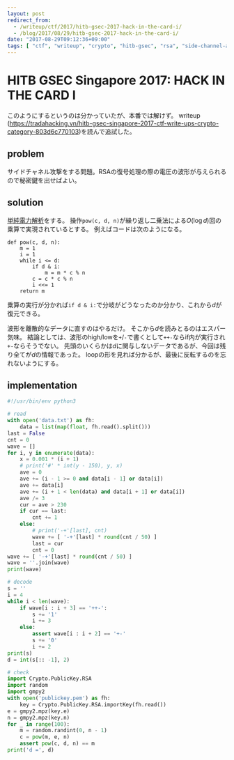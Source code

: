 ```yaml
---
layout: post
redirect_from:
  - /writeup/ctf/2017/hitb-gsec-2017-hack-in-the-card-i/
  - /blog/2017/08/29/hitb-gsec-2017-hack-in-the-card-i/
date: "2017-08-29T09:12:36+09:00"
tags: [ "ctf", "writeup", "crypto", "hitb-gsec", "rsa", "side-channel-attack" ]
---
```


# HITB GSEC Singapore 2017: HACK IN THE CARD I

このようにするというのは分かっていたが、本番では解けず。
writeup (<https://tradahacking.vn/hitb-gsec-singapore-2017-ctf-write-ups-crypto-category-803d6c770103>)を読んで追試した。

## problem

サイドチャネル攻撃をする問題。RSAの復号処理の際の電圧の波形が与えられるので秘密鍵を出せばよい。

## solution

[単純電力解析](https://ja.wikipedia.org/wiki/%E5%8D%98%E7%B4%94%E9%9B%BB%E5%8A%9B%E8%A7%A3%E6%9E%90)をする。
操作`pow(c, d, n)`が繰り返し二乗法による$O(\log d)$回の乗算で実現されているとする。
例えばコードは次のようになる。

```
def pow(c, d, n):
    m = 1
    i = 1
    while i <= d:
        if d & i:
            m = m * c % n
        c = c * c % n
        i <<= 1
    return m
```

乗算の実行が分かれば`if d & i:`で分岐がどうなったのか分かり、これから$d$が復元できる。

波形を離散的なデータに直すのはやるだけ。
そこから$d$を読みとるのはエスパー気味。
結論としては、波形のhigh/lowを`+`/`-`で書くとして`++-`ならif内が実行され`+-`ならそうでない。
先頭のいくらかは$d$に関与しないデータであるが、今回は残り全てが$d$の情報であった。
loopの形を見れば分かるが、最後に反転するのを忘れないようにする。

## implementation

``` python
#!/usr/bin/env python3

# read
with open('data.txt') as fh:
    data = list(map(float, fh.read().split()))
last = False
cnt = 0
wave = []
for i, y in enumerate(data):
    x = 0.001 * (i + 1)
    # print('#' * int(y - 150), y, x)
    ave = 0
    ave += (i - 1 >= 0 and data[i - 1] or data[i])
    ave += data[i]
    ave += (i + 1 < len(data) and data[i + 1] or data[i])
    ave /= 3
    cur = ave > 230
    if cur == last:
        cnt += 1
    else:
        # print('-+'[last], cnt)
        wave += [ '-+'[last] * round(cnt / 50) ]
        last = cur
        cnt = 0
wave += [ '-+'[last] * round(cnt / 50) ]
wave = ''.join(wave)
print(wave)

# decode
s = ''
i = 4
while i < len(wave):
    if wave[i : i + 3] == '++-':
        s += '1'
        i += 3
    else:
        assert wave[i : i + 2] == '+-'
        s += '0'
        i += 2
print(s)
d = int(s[:: -1], 2)

# check
import Crypto.PublicKey.RSA
import random
import gmpy2
with open('publickey.pem') as fh:
    key = Crypto.PublicKey.RSA.importKey(fh.read())
e = gmpy2.mpz(key.e)
n = gmpy2.mpz(key.n)
for _ in range(100):
    m = random.randint(0, n - 1)
    c = pow(m, e, n)
    assert pow(c, d, n) == m
print('d =', d)
```
